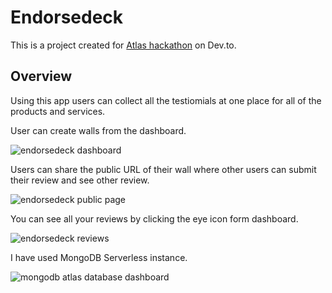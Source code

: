 # Endorsedeck

This is a project created for [Atlas hackathon](https://dev.to/devteam/announcing-the-mongodb-atlas-hackathon-on-dev-4b6m) on Dev.to.

## Overview

Using this app users can collect all the testiomials at one place for all of the products and services. 

User can create walls from the dashboard.

![endorsedeck dashboard](https://dev-to-uploads.s3.amazonaws.com/uploads/articles/9q2glnz1tcwh8o11svpu.png)

Users can share the public URL of their wall where other users can submit their review and see other review.

![endorsedeck public page](https://dev-to-uploads.s3.amazonaws.com/uploads/articles/4jondnq9kurfi2lfw69h.png)


You can see all your reviews by clicking the eye icon form dashboard.

![endorsedeck reviews](https://dev-to-uploads.s3.amazonaws.com/uploads/articles/thd6d3cplhcvdqbhjd4o.png)

I have used MongoDB Serverless instance.

![mongodb atlas database dashboard](https://dev-to-uploads.s3.amazonaws.com/uploads/articles/e7dnvpp4unyznr74cm89.png)
